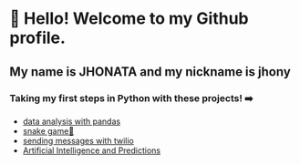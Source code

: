 # 👋 Hello! Welcome to my Github profile.
## My name is JHONATA and my nickname is jhony

### Taking my first steps in Python with these projects! ➡️

<ul>
<li><a href="https://github.com/jH0NYSS/py/tree/main/Analisando_dados" >data analysis with pandas</a></li>
<li><a href="https://github.com/jH0NYSS/py/tree/main/game" >snake game🐍</a></li>
<li><a href="https://github.com/jH0NYSS/py/tree/main/msg_twilio" >sending messages with twilio</a></li>
<li><a href="https://github.com/jH0NYSS/py/tree/main/previs%C3%B5es_IA" >Artificial Intelligence and Predictions</a></li>
</ul>
